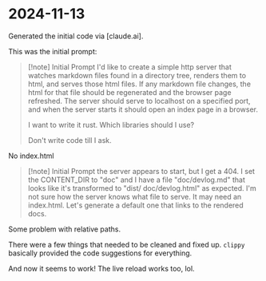 # 2024-11-13

Generated the initial code via [claude.ai].

This was the initial prompt:

> [!note] Initial Prompt
> I'd like to create a simple http server that watches markdown files found
> in a directory tree, renders them to html, and serves those html files. If any
> markdown file changes, the html for that file should be regenerated and the
> browser page refreshed. The server should serve to localhost on a specified
> port, and when the server starts it should open an index page in a browser.
> 
> I want to write it rust. Which libraries should I use?
>
> Don't write code till I ask.

No index.html

> [!note] Initial Prompt
> the server appears to start, but I get a 404. I set the CONTENT_DIR to "doc"
> and I have a file "doc/devlog.md" that looks like it's transformed to "dist/
> doc/devlog.html" as expected. I'm not sure how the server knows what file to
> serve. It may need an index.html. Let's generate a default one that links to the
> rendered docs.

Some problem with relative paths.

There were a few things that needed to be cleaned and fixed up. `clippy`
basically provided the code suggestions for everything.

And now it seems to work! The live reload works too, lol.
